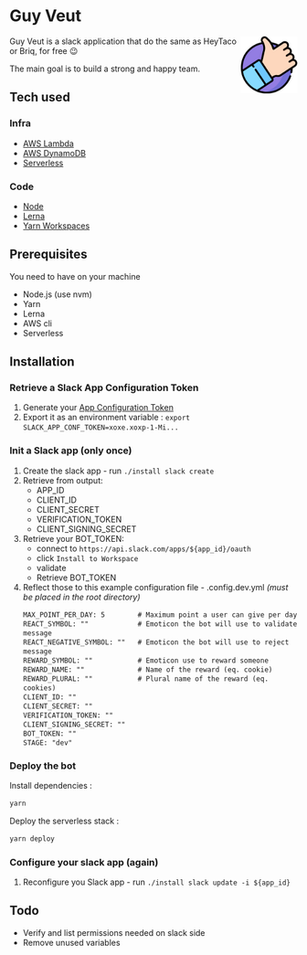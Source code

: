 # Guy Veut

<img align="right" width="100" height="100" src="images/bot_logo.png">

Guy Veut is a slack application that do the same as HeyTaco or Briq, for free :wink:

The main goal is to build a strong and happy team.

## Tech used

### Infra

- [AWS Lambda](https://aws.amazon.com/lambda/)
- [AWS DynamoDB](https://aws.amazon.com/dynamodb/)
- [Serverless](https://www.serverless.com/)

### Code

- [Node](https://nodejs.org/)
- [Lerna](https://lerna.js.org/)
- [Yarn Workspaces](https://classic.yarnpkg.com/en/docs/workspaces/)

## Prerequisites

You need to have on your machine

- Node.js (use nvm)
- Yarn
- Lerna
- AWS cli
- Serverless

## Installation

### Retrieve a Slack App Configuration Token

1. Generate your [App Configuration Token](https://api.slack.com/reference/manifests#config-tokens)
1. Export it as an environment variable : `export SLACK_APP_CONF_TOKEN=xoxe.xoxp-1-Mi...`

### Init a Slack app (only once)

1. Create the slack app - run `./install slack create`
1. Retrieve from output:
   - APP_ID
   - CLIENT_ID
   - CLIENT_SECRET
   - VERIFICATION_TOKEN
   - CLIENT_SIGNING_SECRET
1. Retrieve your BOT_TOKEN:
   - connect to `https://api.slack.com/apps/${app_id}/oauth`
   - click `Install to Workspace`
   - validate
   - Retrieve BOT_TOKEN
1. Reflect those to this example configuration file - .config.dev.yml _(must be placed in the root directory)_
   ```
   MAX_POINT_PER_DAY: 5        # Maximum point a user can give per day
   REACT_SYMBOL: ""            # Emoticon the bot will use to validate message
   REACT_NEGATIVE_SYMBOL: ""   # Emoticon the bot will use to reject message
   REWARD_SYMBOL: ""           # Emoticon use to reward someone
   REWARD_NAME: ""             # Name of the reward (eq. cookie)
   REWARD_PLURAL: ""           # Plural name of the reward (eq. cookies)
   CLIENT_ID: ""
   CLIENT_SECRET: ""
   VERIFICATION_TOKEN: ""
   CLIENT_SIGNING_SECRET: ""
   BOT_TOKEN: ""
   STAGE: "dev"
   ```

### Deploy the bot

Install dependencies :

```bash
yarn
```

Deploy the serverless stack :

```bash
yarn deploy
```

### Configure your slack app (again)

1. Reconfigure you Slack app - run `./install slack update -i ${app_id}`

## Todo

- Verify and list permissions needed on slack side
- Remove unused variables
